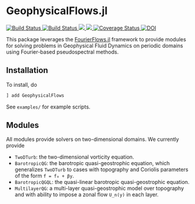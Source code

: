 # GeophysicalFlows.jl

<p align="left">
    <a href="https://travis-ci.org/FourierFlows/GeophysicalFlows.jl">
        <img src="https://travis-ci.org/FourierFlows/GeophysicalFlows.jl.svg?branch=master" title="Build Status">
    </a>
    <a href="https://ci.appveyor.com/project/navidcy/geophysicalflows-jl">
        <img src="https://ci.appveyor.com/api/projects/status/7c5f4wfckq5gb6qv?svg=true" title="Build Status">
    </a>
    <a href="https://GeophysicalFlows.github.io/GeophysicalFlows.jl/stable/">
        <img src="https://img.shields.io/badge/docs-stable-blue.svg">
    </a>
    <a href="https://fourierflows.github.io/GeophysicalFlows.jl/latest/">
        <img src="https://img.shields.io/badge/docs-latest-blue.svg">
    </a>
    <a href='https://coveralls.io/github/FourierFlows/GeophysicalFlows.jl?branch=master'><img src='https://coveralls.io/repos/github/FourierFlows/GeophysicalFlows.jl/badge.svg?branch=master' alt='Coverage Status' />
    </a>
    <a href="https://doi.org/10.5281/zenodo.1463809">
        <img src="https://zenodo.org/badge/DOI/10.5281/zenodo.1463809.svg" alt="DOI">
    </a>

</p>

This package leverages the [FourierFlows.jl]() framework to provide modules for solving problems in
Geophysical Fluid Dynamics on periodic domains using Fourier-based pseudospectral methods.

## Installation

To install, do
```julia
] add GeophysicalFlows
```

See `examples/` for example scripts.

## Modules

All modules provide solvers on two-dimensional domains. We currently provide

* `TwoDTurb`: the two-dimensional vorticity equation.
* `BarotropicQG`: the barotropic quasi-geostrophic equation, which generalizes `TwoDTurb` to cases with topography and Coriolis parameters of the form `f = f₀ + βy`.
* `BarotropicQGQL`: the quasi-linear barotropic quasi-geostrophic equation.
* `MultilayerQG`: a multi-layer quasi-geostrophic model over topography and with ability to impose a zonal flow `U_n(y)` in each layer.


[FourierFlows.jl]: https://github.com/FourierFlows/FourierFlows.jl
